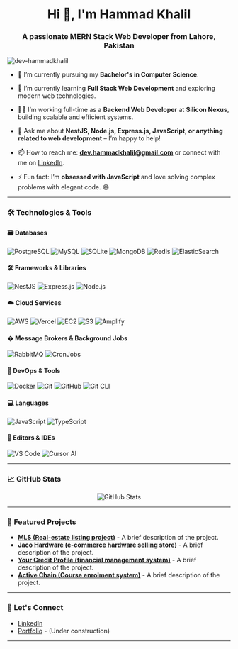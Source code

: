 <h1 align="center">Hi 👋, I'm Hammad Khalil</h1>
<h3 align="center">A passionate MERN Stack Web Developer from Lahore, Pakistan</h3>

<p align="left"> <img src="https://komarev.com/ghpvc/?username=dev-hammadkhalil&label=Profile%20views&color=0e75b6&style=flat" alt="dev-hammadkhalil" /> </p>

- 🔭 I’m currently pursuing my **Bachelor's in Computer Science**.
  
- 🌱 I’m currently learning **Full Stack Web Development** and exploring modern web technologies.
  
- 👨‍💻 I’m working full-time as a **Backend Web Developer** at **Silicon Nexus**, building scalable and efficient systems.
  
- 💬 Ask me about **NestJS, Node.js, Express.js, JavaScript, or anything related to web development** – I’m happy to help!
  
- 📫 How to reach me: **dev.hammadkhalil@gmail.com** or connect with me on [LinkedIn](https://www.linkedin.com/in/yourprofile).
  
- ⚡ Fun fact: I’m **obsessed with JavaScript** and love solving complex problems with elegant code. 😅

---

### 🛠️ Technologies & Tools

#### 🗃️ **Databases**  
<img src="https://img.shields.io/badge/-PostgreSQL-4169E1?style=flat&logo=postgresql&logoColor=white" alt="PostgreSQL"> <img src="https://img.shields.io/badge/-MySQL-4479A1?style=flat&logo=mysql&logoColor=white" alt="MySQL"> <img src="https://img.shields.io/badge/-SQLite-003B57?style=flat&logo=sqlite&logoColor=white" alt="SQLite"> <img src="https://img.shields.io/badge/-MongoDB-47A248?style=flat&logo=mongodb&logoColor=white" alt="MongoDB"> <img src="https://img.shields.io/badge/-Redis-DC382D?style=flat&logo=redis&logoColor=white" alt="Redis"> <img src="https://img.shields.io/badge/-ElasticSearch-005571?style=flat&logo=elasticsearch&logoColor=white" alt="ElasticSearch">

#### 🛠️ **Frameworks & Libraries**  
<img src="https://img.shields.io/badge/-NestJS-E0234E?style=flat&logo=nestjs&logoColor=white" alt="NestJS"> <img src="https://img.shields.io/badge/-Express.js-000000?style=flat&logo=express&logoColor=white" alt="Express.js"> <img src="https://img.shields.io/badge/-Node.js-339933?style=flat&logo=node.js&logoColor=white" alt="Node.js">

#### ☁️ **Cloud Services**  
<img src="https://img.shields.io/badge/-AWS-232F3E?style=flat&logo=amazon-aws&logoColor=white" alt="AWS"> <img src="https://img.shields.io/badge/-Vercel-000000?style=flat&logo=vercel&logoColor=white" alt="Vercel"> <img src="https://img.shields.io/badge/-EC2-FF9900?style=flat&logo=amazon-ec2&logoColor=white" alt="EC2"> <img src="https://img.shields.io/badge/-S3-569A31?style=flat&logo=amazon-s3&logoColor=white" alt="S3"> <img src="https://img.shields.io/badge/-Amplify-FF9900?style=flat&logo=aws-amplify&logoColor=white" alt="Amplify">

#### � **Message Brokers & Background Jobs**  
<img src="https://img.shields.io/badge/-RabbitMQ-FF6600?style=flat&logo=rabbitmq&logoColor=white" alt="RabbitMQ"> <img src="https://img.shields.io/badge/-CronJobs-000000?style=flat&logo=cron&logoColor=white" alt="CronJobs">

#### 🐳 **DevOps & Tools**  
<img src="https://img.shields.io/badge/-Docker-2496ED?style=flat&logo=docker&logoColor=white" alt="Docker"> <img src="https://img.shields.io/badge/-Git-F05032?style=flat&logo=git&logoColor=white" alt="Git"> <img src="https://img.shields.io/badge/-GitHub-181717?style=flat&logo=github&logoColor=white" alt="GitHub"> <img src="https://img.shields.io/badge/-Git CLI-F05032?style=flat&logo=git&logoColor=white" alt="Git CLI">

#### 💻 **Languages**  
<img src="https://img.shields.io/badge/-JavaScript-F7DF1E?style=flat&logo=javascript&logoColor=black" alt="JavaScript"> <img src="https://img.shields.io/badge/-TypeScript-3178C6?style=flat&logo=typescript&logoColor=white" alt="TypeScript">

#### 🔧 **Editors & IDEs**  
<img src="https://img.shields.io/badge/-VS Code-007ACC?style=flat&logo=visual-studio-code&logoColor=white" alt="VS Code"> <img src="https://img.shields.io/badge/-Cursor AI-000000?style=flat&logo=cursor&logoColor=white" alt="Cursor AI">

---

### 📈 GitHub Stats

<div align="center">
  <img src="https://github-readme-stats.vercel.app/api?username=dev-hammadkhalil&show_icons=true&theme=radical&count_private=true&cache_seconds=86402" alt="GitHub Stats">
</div>

---

### 📂 Featured Projects

- **[MLS (Real-estate listing project)](https://github.com/dev-hammadkhalil/project1)** - A brief description of the project.
- **[Jaco Hardware (e-commerce hardware selling store)](https://github.com/dev-hammadkhalil/project2)** - A brief description of the project.
- **[Your Credit Profile (financial management system)](https://github.com/dev-hammadkhalil/project3)** - A brief description of the project.
- **[Active Chain (Course enrolment system)](https://github.com/dev-hammadkhalil/project5)** - A brief description of the project.

---

### 🤝 Let's Connect

- [LinkedIn](https://www.linkedin.com/in/hammad27)
- [Portfolio](https://yourportfolio.com) - (Under construction)

---
